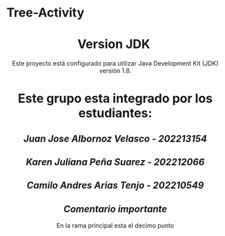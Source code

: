 # Tree-Activity
<h1 align="center"> Version JDK </h1>
<p align="center"> Este proyecto está configurado para utilizar Java Development Kit (JDK) versión 1.8. </p>
<h1 align="center"> Este grupo esta integrado por los estudiantes:</h1>
<h2 align="center"> <em>Juan Jose Albornoz Velasco - 202213154</em></h2>
<h2 align="center"> <em>Karen Juliana Peña Suarez - 202212066</em></h2>
<h2 align="center"> <em>Camilo Andres Arias Tenjo - 202210549</em> </h2>
<h2 align="center"> <em>Comentario importante</em> </h2>
<p align="center"> En la rama principal esta el decimo punto</p>
